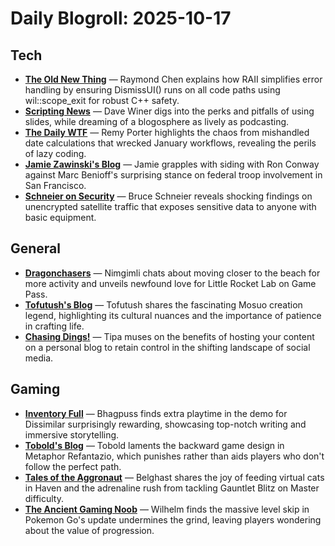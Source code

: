 # Daily Blogroll: 2025-10-17

## Tech

- **[The Old New Thing](https://devblogs.microsoft.com/oldnewthing/20251016-00/?p=111691)** — Raymond Chen explains how RAII simplifies error handling by ensuring DismissUI() runs on all code paths using wil::scope_exit for robust C++ safety.
- **[Scripting News](http://scripting.com/2025/10/16/123053.html?title=goodMorningFromOttawa)** — Dave Winer digs into the perks and pitfalls of using slides, while dreaming of a blogosphere as lively as podcasting.
- **[The Daily WTF](https://thedailywtf.com/articles/a-date-next-month)** — Remy Porter highlights the chaos from mishandled date calculations that wrecked January workflows, revealing the perils of lazy coding.
- **[Jamie Zawinski's Blog](https://www.jwz.org/blog/2025/10/the-worst-person-you-know-just-made-a-great-point/)** — Jamie grapples with siding with Ron Conway against Marc Benioff's surprising stance on federal troop involvement in San Francisco.
- **[Schneier on Security](https://www.schneier.com/blog/archives/2025/10/a-surprising-amount-of-satellite-traffic-is-unencrypted.html)** — Bruce Schneier reveals shocking findings on unencrypted satellite traffic that exposes sensitive data to anyone with basic equipment.
## General

- **[Dragonchasers](https://dragonchasers.com/2025/10/15/mid-month-random-mutterings/)** — Nimgimli chats about moving closer to the beach for more activity and unveils newfound love for Little Rocket Lab on Game Pass.
- **[Tofutush's Blog](https://tofutush.github.io/posts/2025-07-16.html)** — Tofutush shares the fascinating Mosuo creation legend, highlighting its cultural nuances and the importance of patience in crafting life.
- **[Chasing Dings!](https://chasingdings.com/2025/10/16/taking-control-of-my-skeets-and-toots/)** — Tipa muses on the benefits of hosting your content on a personal blog to retain control in the shifting landscape of social media.
## Gaming

- **[Inventory Full](https://bhagpuss.blogspot.com/2025/10/next-fest-choices-that-matter.html)** — Bhagpuss finds extra playtime in the demo for Dissimilar surprisingly rewarding, showcasing top-notch writing and immersive storytelling.
- **[Tobold's Blog](http://tobolds.blogspot.com/2025/10/failing-backwards-in-metaphor-refantazio.html)** — Tobold laments the backward game design in Metaphor Refantazio, which punishes rather than aids players who don't follow the perfect path.
- **[Tales of the Aggronaut](https://aggronaut.com/2025/10/16/fish-for-cats/)** — Belghast shares the joy of feeding virtual cats in Haven and the adrenaline rush from tackling Gauntlet Blitz on Master difficulty.
- **[The Ancient Gaming Noob](https://tagn.wordpress.com/2025/10/16/the-big-pokemon-go-level-80-update-seems-kind-of-lame/)** — Wilhelm finds the massive level skip in Pokemon Go's update undermines the grind, leaving players wondering about the value of progression.
